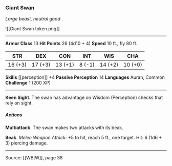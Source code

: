 ### Giant Swan
_Large beast, neutral good_

![[Giant Swan token.png]]


---

**Armor Class** 13
**Hit Points** 26 (4d10 + 4)
**Speed** 10 ft., fly 80 ft.

| STR     | DEX     | CON     | INT     | WIS     | CHA     |
|---------|---------|---------|---------|---------|---------|
| 16 (+3) | 17 (+3) | 13 (+1) | 8 (-1) | 14 (+2) | 10 (+0) |

**Skills** [[perception]] +4
**Passive Perception** 14
**Languages** Auran, Common
**Challenge** 1 (200 XP)

---

**Keen Sight**. The swan has advantage on Wisdom (Perception) checks that rely on sight.

##### Actions
**Multiattack**. The swan makes two attacks with its beak.

**Beak**. _Melee Weapon Attack:_ +5 to hit, reach 5 ft., one target. Hit: 6 (1d6 + 3) piercing damage.


---

Source: [[WBtW]], page 38